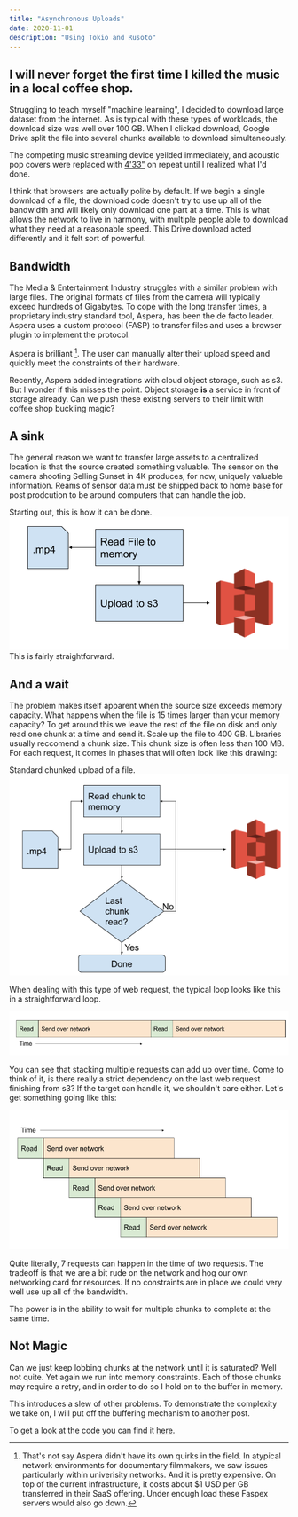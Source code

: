 ```yaml
---
title: "Asynchronous Uploads"
date: 2020-11-01
description: "Using Tokio and Rusoto"
---
```


## I will never forget the first time I killed the music in a local coffee shop.
Struggling to teach myself "machine learning", I decided to download large dataset from the internet. As is typical with these types of workloads, the download size was well over 100 GB.
When I clicked download, Google Drive split the file into several chunks available to download simultaneously.

The competing music streaming device yeilded immediately, and acoustic pop covers were replaced with [4'33"](https://en.wikipedia.org/wiki/4%E2%80%B233%E2%80%B3) on repeat until I realized what I'd done.

I think that browsers are actually polite by default. If we begin a single download of a file, the download code doesn't try to use up all of the bandwidth and will likely only download one part at a time. This is what allows the network to live in harmony, with multiple people able to download what they need at a reasonable speed.
This Drive download acted differently and it felt sort of powerful.


## Bandwidth

The Media & Entertainment Industry struggles with a similar problem with large files. The original formats of files from the camera will typically exceed hundreds of Gigabytes. To cope with the long transfer times, a proprietary industry standard tool, Aspera, has been the de facto leader. Aspera uses a custom protocol (FASP) to transfer files and uses a browser plugin to implement the protocol.

Aspera is brilliant [^1]. The user can manually alter their upload speed and quickly meet the constraints of their hardware.

Recently, Aspera added integrations with cloud object storage, such as s3. But I wonder if this misses the point. Object storage **is** a service in front of storage already. Can we push these existing servers to their limit with coffee shop buckling magic?

## A sink
The general reason we want to transfer large assets to a centralized location is that the source created something valuable. The sensor on the camera shooting Selling Sunset in 4K produces, for now, uniquely valuable information. Reams of sensor data must be shipped back to home base for post prodcution to be around computers that can handle the job.

Starting out, this is how it can be done.
![png](./s3_simple.png)
This is fairly straightforward.


## And a wait
The problem makes itself apparent when the source size exceeds memory capacity. What happens when the file is 15 times larger than your memory capacity? To get around this we leave the rest of the file on disk and only read one chunk at a time and send it.
Scale up the file to 400 GB. Libraries usually reccomend a chunk size. This chunk size is often less than 100 MB. For each request, it comes in phases that will often look like this drawing:

Standard chunked upload of a file.
![png](./s3_chunk.png)

When dealing with this type of web request, the typical loop looks like this in a straightforward loop.

![png](./s3_time.png)


You can see that stacking multiple requests can add up over time. Come to think of it, is there really a strict dependency on the last web request finishing from s3? If the target can handle it, we shouldn't care either. Let's get something going like this:

![png](./s3_async.png)


Quite literally, 7 requests can happen in the time of two requests. The tradeoff is that we are a bit rude on the network and hog our own networking card for resources. If no constraints are in place we could very well use up all of the bandwidth.

The power is in the ability to wait for multiple chunks to complete at the same time.

## Not Magic
Can we just keep lobbing chunks at the network until it is saturated? Well not quite. Yet again we run into memory constraints. Each of those chunks may require a retry, and in order to do so I hold on to the buffer in memory.

This introduces a slew of other problems. To demonstrate the complexity we take on, I will put off the buffering mechanism to another post.

To get a look at the code you can find it [here](https://github.com/nickdnickd/botnica).

[^1]: That's not say Aspera didn't have its own quirks in the field. In atypical network environments for documentary filmmakers, we saw issues particularly within univerisity networks. And it is pretty expensive. On top of the current infrastructure, it costs about $1 USD per GB transferred in their SaaS offering. Under enough load these Faspex servers would also go down.